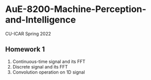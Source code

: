 # AuE-8200-Machine-Perception-and-Intelligence
 CU-ICAR Spring 2022

## Homework 1
1. Continuous-time signal and its FFT
2. Discrete signal and its FFT
3. Convolution operation on 1D signal
